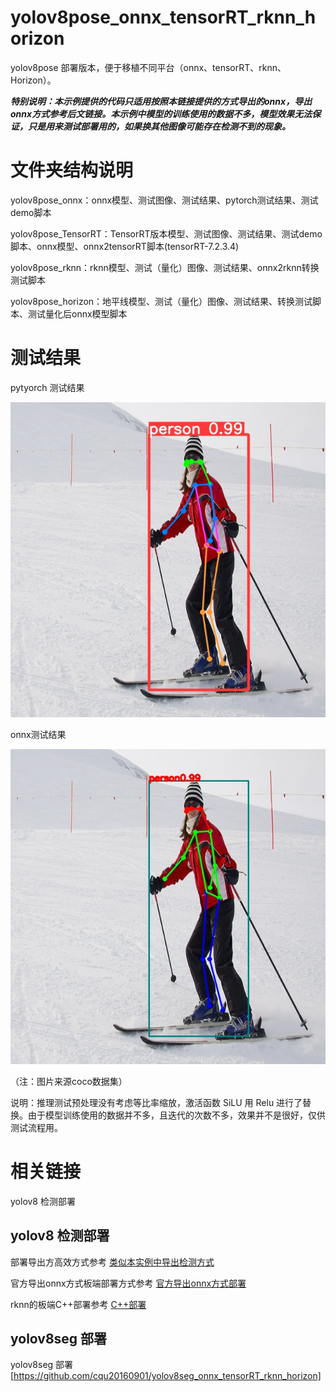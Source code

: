 # yolov8pose_onnx_tensorRT_rknn_horizon
yolov8pose 部署版本，便于移植不同平台（onnx、tensorRT、rknn、Horizon）。

***特别说明：本示例提供的代码只适用按照本链接提供的方式导出的onnx，导出onnx方式参考后文链接。本示例中模型的训练使用的数据不多，模型效果无法保证，只是用来测试部署用的，如果换其他图像可能存在检测不到的现象。***

# 文件夹结构说明

yolov8pose_onnx：onnx模型、测试图像、测试结果、pytorch测试结果、测试demo脚本

yolov8pose_TensorRT：TensorRT版本模型、测试图像、测试结果、测试demo脚本、onnx模型、onnx2tensorRT脚本(tensorRT-7.2.3.4)

yolov8pose_rknn：rknn模型、测试（量化）图像、测试结果、onnx2rknn转换测试脚本

yolov8pose_horizon：地平线模型、测试（量化）图像、测试结果、转换测试脚本、测试量化后onnx模型脚本

# 测试结果

pytyorch 测试结果

![image](https://github.com/cqu20160901/yolov8pose_onnx_tensorRT_rknn_horizon/blob/main/yolov8pose_onnx/test_pytorch_result.jpg)

onnx测试结果

![image](https://github.com/cqu20160901/yolov8pose_onnx_tensorRT_rknn_horizon/blob/main/yolov8pose_onnx/test_onnx_result.jpg)

（注：图片来源coco数据集）

说明：推理测试预处理没有考虑等比率缩放，激活函数 SiLU 用 Relu 进行了替换。由于模型训练使用的数据并不多，且迭代的次数不多，效果并不是很好，仅供测试流程用。



# 相关链接
yolov8 检测部署

## yolov8 检测部署

部署导出方高效方式参考 [类似本实例中导出检测方式](https://blog.csdn.net/zhangqian_1/article/details/128918268)

官方导出onnx方式板端部署方式参考 [官方导出onnx方式部署](https://blog.csdn.net/zhangqian_1/article/details/130754564) 

rknn的板端C++部署参考 [C++部署](https://github.com/cqu20160901/yolov8n_onnx_tensorRT_rknn_horizon)

## yolov8seg 部署

yolov8seg 部署 [https://github.com/cqu20160901/yolov8seg_onnx_tensorRT_rknn_horizon]



